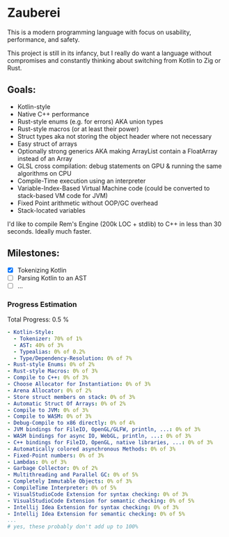 # Zauberei

This is a modern programming language with focus on usability, performance, and safety.

This project is still in its infancy, but I really do want a language without compromises and
constantly thinking about switching from Kotlin to Zig or Rust.

## Goals:
- Kotlin-style
- Native C++ performance
- Rust-style enums (e.g. for errors) AKA union types
- Rust-style macros (or at least their power)
- Struct types aka not storing the object header where not necessary
- Easy struct of arrays
- Optionally strong generics AKA making ArrayList<Float> contain a FloatArray instead of an Array<Float>
- GLSL cross compilation: debug statements on GPU & running the same algorithms on CPU
- Compile-Time execution using an interpreter
- Variable-Index-Based Virtual Machine code (could be converted to stack-based VM code for JVM)
- Fixed Point arithmetic without OOP/GC overhead
- Stack-located variables

I'd like to compile Rem's Engine (200k LOC + stdlib) to C++ in less than 30 seconds.
Ideally much faster.

## Milestones:

- [x] Tokenizing Kotlin
- [ ] Parsing Kotlin to an AST
- [ ] ...

### Progress Estimation

Total Progress: 0.5 %

```yaml
- Kotlin-Style:
  - Tokenizer: 70% of 1%
  - AST: 40% of 3%
  - Typealias: 0% of 0.2%
  - Type/Dependency-Resolution: 0% of 7%
- Rust-style Enums: 0% of 2%
- Rust-style Macros: 0% of 3%
- Compile to C++: 0% of 3%
- Choose Allocator for Instantiation: 0% of 3%
- Arena Allocator: 0% of 2%
- Store struct members on stack: 0% of 3%
- Automatic Struct Of Arrays: 0% of 2%
- Compile to JVM: 0% of 3%
- Compile to WASM: 0% of 3%
- Debug-Compile to x86 directly: 0% of 4%
- JVM bindings for FileIO, OpenGL/GLFW, println, ...: 0% of 3%
- WASM bindings for async IO, WebGL, println, ...: 0% of 3%
- C++ bindings for FileIO, OpenGL, native libraries, ...: 0% of 3%
- Automatically colored asynchronous Methods: 0% of 3%
- Fixed-Point numbers: 0% of 3%
- Lambdas: 0% of 3%
- Garbage Collector: 0% of 2%
- Multithreading and Parallel GC: 0% of 5%
- Completely Immutable Objects: 0% of 3%
- CompileTime Interpreter: 0% of 5%
- VisualStudioCode Extension for syntax checking: 0% of 3%
- VisualStudioCode Extension for semantic checking: 0% of 5%
- Intellij Idea Extension for syntax checking: 0% of 3%
- Intellij Idea Extension for semantic checking: 0% of 5%
...
# yes, these probably don't add up to 100%
```